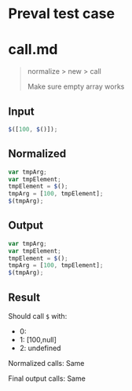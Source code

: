 # Preval test case

# call.md

> normalize > new > call
>
> Make sure empty array works

## Input

`````js filename=intro
$([100, $()]);
`````

## Normalized

`````js filename=intro
var tmpArg;
var tmpElement;
tmpElement = $();
tmpArg = [100, tmpElement];
$(tmpArg);
`````

## Output

`````js filename=intro
var tmpArg;
var tmpElement;
tmpElement = $();
tmpArg = [100, tmpElement];
$(tmpArg);
`````

## Result

Should call `$` with:
 - 0: 
 - 1: [100,null]
 - 2: undefined

Normalized calls: Same

Final output calls: Same

